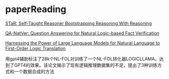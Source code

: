 # paperReading

[STaR: Self-Taught Reasoner Bootstrapping Reasoning With Reasoning](https://openreview.net/pdf?id=_3ELRdg2sgI)

[QA-NatVer: Question Answering for Natural Logic-based Fact Verification](https://arxiv.org/pdf/2310.14198)

[Harnessing the Power of Large Language Models for Natural Language to First-Order Logic Translation](https://aclanthology.org/2024.acl-long.375.pdf)

用gpt4辅助标注了28k个NL-FOL对训练了一个NL-FOL转化器LOGICLLAMA，达到了GPT4的效果。该论文揭示了现有逻辑推理数据集的不足，提出了3种训练方式和一个数据合成的方法
